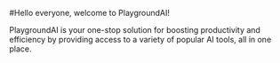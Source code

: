 #Hello everyone, welcome to PlaygroundAI!

PlaygroundAI is your one-stop solution for boosting productivity and efficiency by providing access to a variety of popular AI tools, all in one place.
